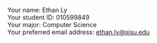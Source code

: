Your name: Ethan Ly<br>
Your student ID: 010599849<br>
Your major: Computer Science<br>
Your preferred email address: ethan.ly@sjsu.edu
